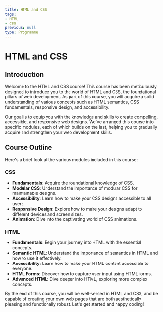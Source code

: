 ```yaml
---
title: HTML and CSS
tags:
- HTML
- CSS
previous: null
type: Programme
---
```


# HTML and CSS

## Introduction

Welcome to the HTML and CSS course! This course has been meticulously designed to introduce you to the world of HTML and CSS, the foundational pillars of web development. As part of this course, you will acquire a solid understanding of various concepts such as HTML semantics, CSS fundamentals, responsive design, and accessibility.

Our goal is to equip you with the knowledge and skills to create compelling, accessible, and responsive web designs. We've arranged this course into specific modules, each of which builds on the last, helping you to gradually acquire and strengthen your web development skills.

## Course Outline

Here's a brief look at the various modules included in this course:

### CSS
- **Fundamentals**: Acquire the foundational knowledge of CSS.
- **Modular CSS**: Understand the importance of modular CSS for maintainable designs.
- **Accessibility**: Learn how to make your CSS designs accessible to all users.
- **Responsive Design**: Explore how to make your designs adapt to different devices and screen sizes.
- **Animation**: Dive into the captivating world of CSS animations.

### HTML
- **Fundamentals**: Begin your journey into HTML with the essential concepts.
- **Semantic HTML**: Understand the importance of semantics in HTML and how to use it effectively.
- **Accessibility**: Learn how to make your HTML content accessible to everyone.
- **HTML Forms**: Discover how to capture user input using HTML forms.
- **Advanced HTML**: Dive deeper into HTML, exploring more complex concepts.

By the end of this course, you will be well-versed in HTML and CSS, and be capable of creating your own web pages that are both aesthetically pleasing and functionally robust. Let's get started and happy coding!
